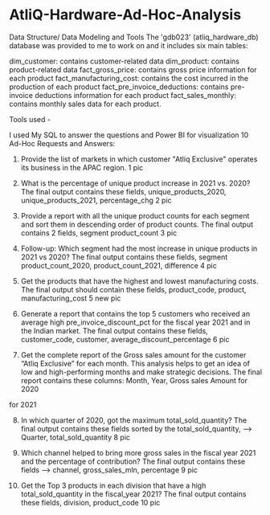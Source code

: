 # AtliQ-Hardware-Ad-Hoc-Analysis
Data Structure/ Data Modeling and Tools
The 'gdb023' (atliq_hardware_db) database was provided to me to work on and it includes six main tables:

dim_customer: contains customer-related data
dim_product: contains product-related data
fact_gross_price: contains gross price information for each product
fact_manufacturing_cost: contains the cost incurred in the production of each product
fact_pre_invoice_deductions: contains pre-invoice deductions information for each product
fact_sales_monthly: contains monthly sales data for each product.

Tools used -

I used My SQL to answer the questions
and Power BI for visualization
10 Ad-Hoc Requests and Answers:
1. Provide the list of markets in which customer "Atliq Exclusive" operates its business in the APAC region.
1 pic

2. What is the percentage of unique product increase in 2021 vs. 2020? The final output contains these fields, unique_products_2020, unique_products_2021, percentage_chg
2 pic

3. Provide a report with all the unique product counts for each segment and sort them in descending order of product counts. The final output contains 2 fields, segment product_count
3 pic

4. Follow-up: Which segment had the most increase in unique products in 2021 vs 2020? The final output contains these fields, segment product_count_2020, product_count_2021, difference
4 pic

5. Get the products that have the highest and lowest manufacturing costs. The final output should contain these fields, product_code, product, manufacturing_cost
5 new pic

6. Generate a report that contains the top 5 customers who received an average high pre_invoice_discount_pct for the fiscal year 2021 and in the Indian market. The final output contains these fields, customer_code, customer, average_discount_percentage
6 pic

7. Get the complete report of the Gross sales amount for the customer “Atliq Exclusive” for each month. This analysis helps to get an idea of low and high-performing months and make strategic decisions. The final report contains these columns: Month, Year, Gross sales Amount
for 2020

for 2021

8. In which quarter of 2020, got the maximum total_sold_quantity? The final output contains these fields sorted by the total_sold_quantity, --> Quarter, total_sold_quantity
8 pic

9. Which channel helped to bring more gross sales in the fiscal year 2021 and the percentage of contribution? The final output contains these fields --> channel, gross_sales_mln, percentage
9 pic

10. Get the Top 3 products in each division that have a high total_sold_quantity in the fiscal_year 2021? The final output contains these fields, division, product_code
10 pic
